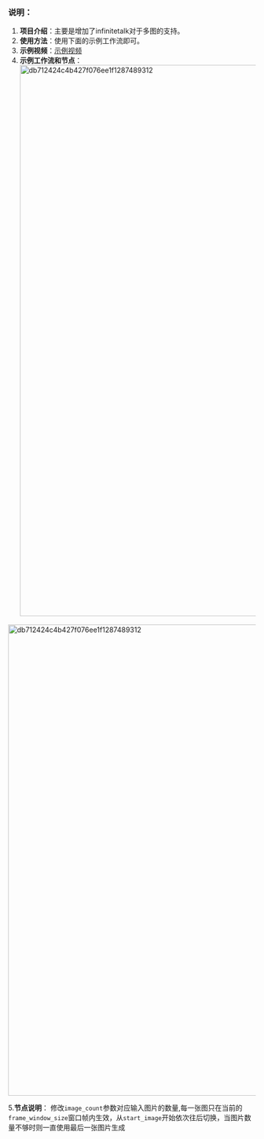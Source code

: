 
### 说明：
1. **项目介绍**：主要是增加了infinitetalk对于多图的支持。
2. **使用方法**：使用下面的示例工作流即可。
3. **示例视频**：[示例视频](https://github.com/starsFriday/ComfyUI-WanVideoWrapper-Enhanced-Infinitetalk/blob/main/Wan_00040-audio.mp4)
4. **示例工作流和节点**：<img width="879" height="1122" alt="db712424c4b427f076ee1f1287489312" src="https://ai.static.ad2.cc/workflow-multi_infinitetalkv2.png" />

<img width="540" height="959" alt="db712424c4b427f076ee1f1287489312" src="https://ai.static.ad2.cc/node.png" />

5.**节点说明**：
修改```image_count```参数对应输入图片的数量,每一张图只在当前的```frame_window_size```窗口帧内生效，从```start_image```开始依次往后切换，当图片数量不够时则一直使用最后一张图片生成
